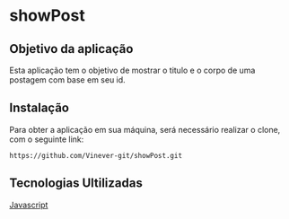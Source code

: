# showPost

## Objetivo da aplicação

Esta aplicação tem o objetivo de mostrar o titulo e o corpo de uma postagem com base em seu id.

## Instalação

Para obter a aplicação em sua máquina, será necessário realizar o clone, com o seguinte link:

```
https://github.com/Vinever-git/showPost.git

```

## Tecnologias Ultilizadas

[Javascript](https://www.w3schools.com/js/default.asp)

